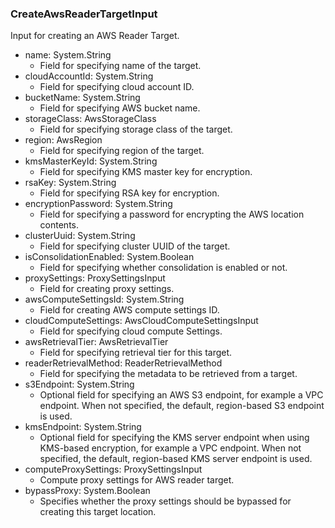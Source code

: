 ### CreateAwsReaderTargetInput
Input for creating an AWS Reader Target.

- name: System.String
  - Field for specifying name of the target.
- cloudAccountId: System.String
  - Field for specifying cloud account ID.
- bucketName: System.String
  - Field for specifying AWS bucket name.
- storageClass: AwsStorageClass
  - Field for specifying storage class of the target.
- region: AwsRegion
  - Field for specifying region of the target.
- kmsMasterKeyId: System.String
  - Field for specifying KMS master key for encryption.
- rsaKey: System.String
  - Field for specifying RSA key for encryption.
- encryptionPassword: System.String
  - Field for specifying a password for encrypting the AWS location contents.
- clusterUuid: System.String
  - Field for specifying cluster UUID of the target.
- isConsolidationEnabled: System.Boolean
  - Field for specifying whether consolidation is enabled or not.
- proxySettings: ProxySettingsInput
  - Field for creating proxy settings.
- awsComputeSettingsId: System.String
  - Field for creating AWS compute settings ID.
- cloudComputeSettings: AwsCloudComputeSettingsInput
  - Field for specifying cloud compute Settings.
- awsRetrievalTier: AwsRetrievalTier
  - Field for specifying retrieval tier for this target.
- readerRetrievalMethod: ReaderRetrievalMethod
  - Field for specifying the metadata to be retrieved from a target.
- s3Endpoint: System.String
  - Optional field for specifying an AWS S3 endpoint, for example a VPC endpoint. When not specified, the default, region-based S3 endpoint is used.
- kmsEndpoint: System.String
  - Optional field for specifying the KMS server endpoint when using KMS-based encryption, for example a VPC endpoint. When not specified, the default, region-based KMS server endpoint is used.
- computeProxySettings: ProxySettingsInput
  - Compute proxy settings for AWS reader target.
- bypassProxy: System.Boolean
  - Specifies whether the proxy settings should be bypassed for creating this target location.
